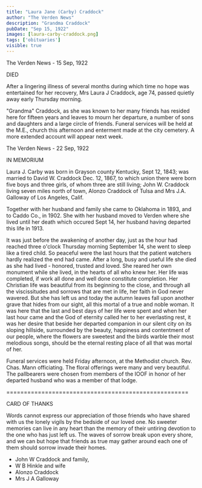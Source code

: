 ```yaml
---
title: "Laura Jane (Carby) Craddock"
author: "The Verden News"
description: "Grandma Craddock"
pubDate: "Sep 15, 1922"
images: [laura-carby-craddock.png]
tags: ['obituaries']
visible: true
---
```

The Verden News - 15 Sep, 1922

DIED

After a lingering illness of several months during which time no hope was entertained for her recovery, Mrs Laura J Craddock, age 74, passed quietly away early Thursday morning.

"Grandma" Craddock, as she was known to her many friends has resided here for fifteen years and leaves to mourn her departure, a number of sons and daughters and a large circle of friends. Funeral services will be held at the M.E., church this afternoon and enterment made at the city cemetery. A more extended account will appear next week.


The Verden News - 22 Sep, 1922

IN MEMORIUM

Laura J. Carby was born in Grayson county Kentucky, Sept 12, 1843; was married to David W. Craddock Dec. 12, 1867, to which union there were born five boys and three girls, of whom three are still living; John W. Craddock living seven miles north of town, Alonzo Craddock of Tulsa and Mrs J.A. Galloway of Los Angeles, Calif.

Together with her husband and family she came to Oklahoma in 1893, and to Caddo Co., in 1902. She with her husband moved to Verden where she lived until her death which occured Sept 14, her husband having departed this life in 1913.

It was just before the awakening of another day, just as the hour had reached three o'clock Thursday morning September 14, she went to sleep like a tired child. So peaceful were the last hours that the patient watchers hardly realized the end had came. After a long, busy and useful life she died as she had lived - honored, trusted and loved. She reared her own monument while she lived, in the hearts of all who knew her. Her life was completed, if work all done and well done constitute completion. Her Christian life was beautiful from its beginning to the close, and through all the viscissitudes and sorrows that are met in life, her faith in God never wavered. But she has left us and today the autumn leaves fall upon another grave that hides from our sight, all this mortal of a true and noble woman. It was here that the last and best days of her life were spent and when her last hour came and the God of eternity called her to her everlasting rest, it was her desire that beside her departed companion in our silent city on its sloping hillside, surrounded by the beauty, happiness and contentment of our people, where the flowers are sweetest and the birds warble their most melodious songs, should be the eternal resting place of all that was mortal of her.

Funeral services were held Friday afternoon, at the Methodist church. Rev. Chas. Mann officiating. The floral offerings were many and very beautiful. The pallbearers were chosen from members of the IOOF in honor of her departed husband who was a member of that lodge.

====================================================

CARD OF THANKS

Words cannot express our appreciation of those friends who have shared with us the lonely vigils by the bedside of our loved one. No sweeter memories can live in any heart than the memory of their untiring devotion to the one who has just left us. The waves of sorrow break upon every shore, and we can but hope that friends as true may gather around each one of them should sorrow invade their homes.

* John W Craddock and family,
* W B Hinkle and wife
* Alonzo Craddock
* Mrs J A Galloway
